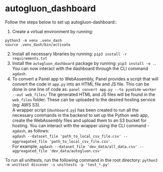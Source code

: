 # autogluon_dashboard

Follow the steps below to set up autogluon-dashboard::
1. Create a virtual environment by running: 
```
python3 -m venv .venv_dash 
source .venv_dash/bin/activate
``` 
2. Install all necessary libraries by running: `pip3 install -r requirements.txt`
3. Install the `autogluon_dashboard` package by running: `pip3 install -e .`. You can now interact with the dashboard through the CLI command `agdash`. 
4. To convert a Panel app to WebAssembly,  Panel provides a script that will convert the code in `app.py` into an HTML file and JS file. This can be done in one line of code as: `panel convert app.py --to pyodide-worker --out web_files/`
The generated HTML and JS files will be found in the `web_files` folder. These can be uploaded to the desired hosting service (eg: AWS S3). 
<br> A wrapper script (`dashboard.py`) has been created to run all the necessary commands in the backend to set up the Python web app, create the WebAssembly files and upload them to an S3 bucket for hosting. You can interact with the wrapper using the CLI command - `agdash`, as follows:
<br> `agdash --dataset_file 'path_to_local_csv_file.csv' --aggreagated_file 'path_to_local_csv_file.csv'`. 
<br> For example, `agdash --dataset_file 'dev_data/all_data.csv' --aggreagated_file 'dev_data/autogluon.csv'`


To run all unittests, run the following command in the root directory: `python3 -m unittest discover -s unittests -p 'test_*.py'`

